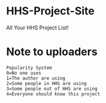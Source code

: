 # HHS-Project-Site
 All Your HHS Project List!

# Note to uploaders
```
Popularity System
0=No one uses
1=The author are using
2=Some people in HHS are using
3=Some people out of HHS are using
4=Everyone should know this project
```
